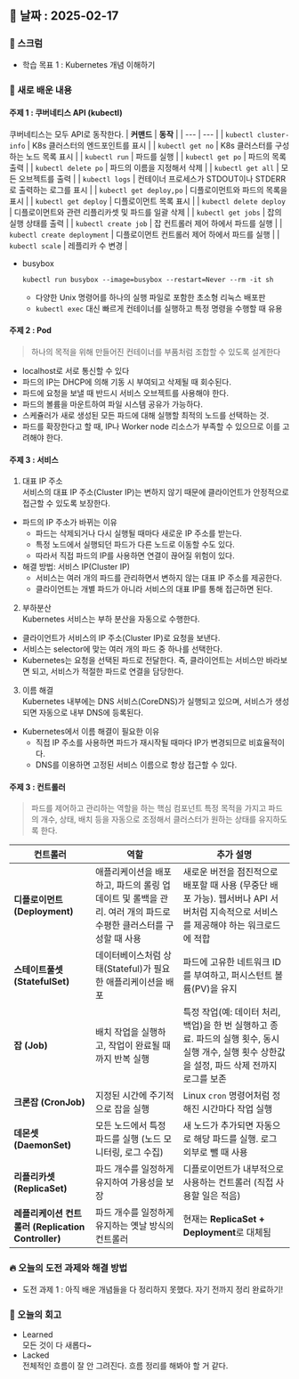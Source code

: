 ## 📅 날짜 : 2025-02-17

### 💬 스크럼
- 학습 목표 1 : Kubernetes 개념 이해하기

### 📒 새로 배운 내용
#### 주제 1 : **쿠버네티스 API (kubectl)**
쿠버네티스는 모두 API로 동작한다. 
| **커맨드** | **동작** |
| --- | --- |
| `kubectl cluster-info` | K8s 클러스터의 엔드포인트를 표시 |
| `kubectl get no` | K8s 클러스터를 구성하는 노드 목록 표시 |
| `kubectl run` | 파드를 실행 |
| `kubectl get po` | 파드의 목록 출력 |
| `kubectl delete po` | 파드의 이름을 지정해서 삭제 |
| `kubectl get all` | 모든 오브젝트를 출력 |
| `kubectl logs` | 컨테이너 프로세스가 STDOUT이나 STDERR로 출력하는 로그를 표시 |
| `kubectl get deploy,po` | 디플로이먼트와 파드의 목록을 표시 |
| `kubectl get deploy` | 디플로이먼트 목록 표시 |
| `kubectl delete deploy` | 디플로이먼트와 관련 리플리카셋 및 파드를 일괄 삭제 |
| `kubectl get jobs` | 잡의 실행 상태를 출력 |
| `kubectl create job` | 잡 컨트롤러 제어 하에서 파드를 실행 |
| `kubectl create deployment` | 디플로이먼트 컨트롤러 제어 하에서 파드를 실행 |
| `kubectl scale` | 레플리카 수 변경 |
- busybox
  ```
  kubectl run busybox --image=busybox --restart=Never --rm -it sh
  ```
  - 다양한 Unix 명령어를 하나의 실행 파일로 포함한 초소형 리눅스 배포판
  - `kubectl exec` 대신 빠르게 컨테이너를 실행하고 특정 명령을 수행할 때 유용 
 
#### 주제 2 : **Pod**
> 하나의 목적을 위해 만들어진 컨테이너를 부품처럼 조합할 수 있도록 설계한다
- localhost로 서로 통신할 수 있다
- 파드의 IP는 DHCP에 의해 기동 시 부여되고 삭제될 때 회수된다.
- 파드에 요청을 보낼 때 반드시 서비스 오브젝트를 사용해야 한다.
- 파드의 볼륨을 마운트하여 파일 시스템 공유가 가능하다.
- 스케쥴러가 새로 생성된 모든 파드에 대해 실행할 최적의 노드를 선택하는 것.
- 파드를 확장한다고 할 때, IP나 Worker node 리소스가 부족할 수 있으므로 이를 고려해야 한다.

#### 주제 3 : **서비스**
1. 대표 IP 주소 <br>
서비스의 대표 IP 주소(Cluster IP)는 변하지 않기 때문에 클라이언트가 안정적으로 접근할 수 있도록 보장한다.
- 파드의 IP 주소가 바뀌는 이유
    - 파드는 삭제되거나 다시 실행될 때마다 새로운 IP 주소를 받는다.
    - 특정 노드에서 실행되던 파드가 다른 노드로 이동할 수도 있다.
    - 따라서 직접 파드의 IP를 사용하면 연결이 끊어질 위험이 있다.
- 해결 방법: 서비스 IP(Cluster IP)
    - 서비스는 여러 개의 파드를 관리하면서 변하지 않는 대표 IP 주소를 제공한다.
    - 클라이언트는 개별 파드가 아니라 서비스의 대표 IP를 통해 접근하면 된다.
2. 부하분산 <br>
Kubernetes 서비스는 부하 분산을 자동으로 수행한다.
- 클라이언트가 서비스의 IP 주소(Cluster IP)로 요청을 보낸다.
- 서비스는 selector에 맞는 여러 개의 파드 중 하나를 선택한다.
- Kubernetes는 요청을 선택된 파드로 전달한다.
즉, 클라이언트는 서비스만 바라보면 되고, 서비스가 적절한 파드로 연결을 담당한다.
3. 이름 해결 <br>
Kubernetes 내부에는 DNS 서비스(CoreDNS)가 실행되고 있으며, 서비스가 생성되면 자동으로 내부 DNS에 등록된다.
- Kubernetes에서 이름 해결이 필요한 이유
    - 직접 IP 주소를 사용하면 파드가 재시작될 때마다 IP가 변경되므로 비효율적이다.
    - DNS를 이용하면 고정된 서비스 이름으로 항상 접근할 수 있다.

#### 주제 3 : **컨트롤러**
> 파드를 제어하고 관리하는 역할을 하는 핵심 컴포넌트 
특정 목적을 가지고 파드의 개수, 상태, 배치 등을 자동으로 조정해서 클러스터가 원하는 상태를 유지하도록 한다.

| 컨트롤러 | 역할 | 추가 설명 |
| --- | --- | --- |
| **디플로이먼트 (Deployment)** | 애플리케이션을 배포하고, 파드의 롤링 업데이트 및 롤백을 관리. 여러 개의 파드로 수평한 클러스터를 구성할 때 사용 | 새로운 버전을 점진적으로 배포할 때 사용 (무중단 배포 가능). 웹서버나 API 서버처럼 지속적으로 서비스를 제공해야 하는 워크로드에 적합 |
| **스테이트풀셋 (StatefulSet)** | 데이터베이스처럼 상태(Stateful)가 필요한 애플리케이션을 배포 | 파드에 고유한 네트워크 ID를 부여하고, 퍼시스턴트 볼륨(PV)을 유지 |
| **잡 (Job)** | 배치 작업을 실행하고, 작업이 완료될 때까지 반복 실행 | 특정 작업(예: 데이터 처리, 백업)을 한 번 실행하고 종료. 파드의 실행 횟수, 동시 실행 개수, 실행 횟수 상한값을 설정, 파드 삭제 전까지 로그를 보존 |
| **크론잡 (CronJob)** | 지정된 시간에 주기적으로 잡을 실행 | Linux `cron` 명령어처럼 정해진 시간마다 작업 실행 |
| **데몬셋 (DaemonSet)** | 모든 노드에서 특정 파드를 실행 (노드 모니터링, 로그 수집) | 새 노드가 추가되면 자동으로 해당 파드를 실행. 로그 외부로 뺄 때 사용 |
| **리플리카셋 (ReplicaSet)** | 파드 개수를 일정하게 유지하여 가용성을 보장 | 디플로이먼트가 내부적으로 사용하는 컨트롤러 (직접 사용할 일은 적음) |
| **레플리케이션 컨트롤러 (Replication Controller)** | 파드 개수를 일정하게 유지하는 옛날 방식의 컨트롤러 | 현재는 **ReplicaSet + Deployment**로 대체됨 |

### 🔥 오늘의 도전 과제와 해결 방법
- 도전 과제 1 : 아직 배운 개념들을 다 정리하지 못했다. 자기 전까지 정리 완료하기!

### 💭 오늘의 회고
- Learned <br>
  모든 것이 다 새롭다~
- Lacked <br>
  전체적인 흐름이 잘 안 그려진다. 흐름 정리를 해봐야 할 거 같다.
